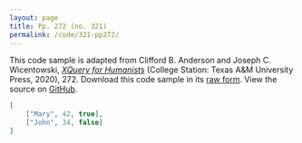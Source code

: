 ```yaml
---
layout: page
title: Pp. 272 (no. 321)
permalink: /code/321-pp272/
---
```


This code sample is adapted from Clifford B. Anderson and Joseph C. Wicentowski, 
[_XQuery for Humanists_](/) (College Station: Texas A&M University Press, 2020), 272. 
Download this code sample in its [raw form](/code/321-pp272/321-pp272.json).
View the source on [GitHub](https://github.com/coding4humanists/xquery4humanists/blob/master/code/321-pp272/321-pp272.json).

```json
[
    ["Mary", 42, true],
    ["John", 34, false]
]
```  
